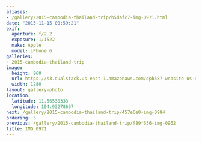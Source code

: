 ```yaml
---
aliases:
- /gallery/2015-cambodia-thailand-trip/b5dafc7-img-0971.html
date: "2015-11-15 00:59:21"
exif:
  aperture: f/2.2
  exposure: 1/1522
  make: Apple
  model: iPhone 6
galleries:
- 2015-cambodia-thailand-trip
image:
  height: 960
  url: https://s3.dualstack.us-east-1.amazonaws.com/dpb587-website-us-east-1/asset/gallery/2015-cambodia-thailand-trip/b5dafc7-img-0971~1280.jpg
  width: 1280
layout: gallery-photo
location:
  latitude: 11.56538333
  longitude: 104.93278667
next: /gallery/2015-cambodia-thailand-trip/457e6e0-img-0984
ordering: 5
previous: /gallery/2015-cambodia-thailand-trip/f89f636-img-0962
title: IMG_0971
---
```


